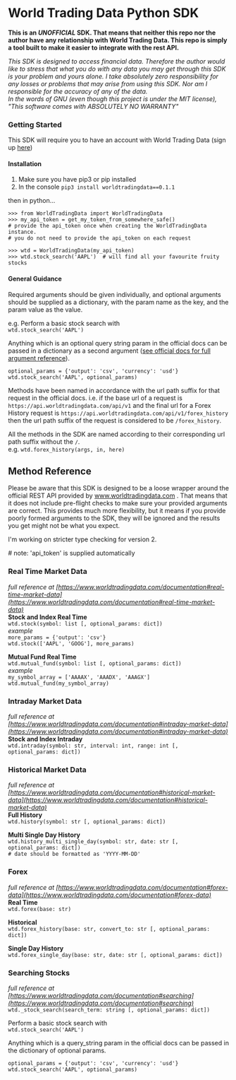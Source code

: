 # World Trading Data Python SDK

**This is an _UNOFFICIAL_ SDK. That means that neither this repo nor the author have any 
relationship with World Trading Data. This repo is simply a tool built to make it easier to 
integrate with the rest API.**

_This SDK is designed to access financial data. Therefore the author would like to stress that 
what you do with any data you may get through this SDK is your problem and yours alone. I take 
absolutely zero responsibility for any losses or problems that may arise from using this SDK.
Nor am I responsible for the accuracy of any of the data._  
_In the words of GNU (even though this project is under the MIT license),  
 "This software comes with ABSOLUTELY NO WARRANTY"_

### Getting Started

This SDK will require you to have an account with World Trading Data (sign up 
[here](https://www.worldtradingdata.com))


#### Installation
1.  Make sure you have pip3 or pip installed
2.  In the console `pip3 install worldtradingdata==0.1.1`


then in python...

`>>> from WorldTradingData import WorldTradingData`  
`>>> my_api_token = get_my_token_from_somewhere_safe()`  
`# provide the api_token once when creating the WorldTradingData instance.`  
`# you do not need to provide the api_token on each request`  
  
`>>> wtd = WorldTradingData(my_api_token)`  
`>>> wtd.stock_search('AAPL')  # will find all your favourite fruity stocks`

#### General Guidance
Required arguments should be given individually, and optional arguments should be 
supplied as a dictionary, with the param name as the key, and the param value as the value.

e.g.
Perform a basic stock search with  
`wtd.stock_search('AAPL')`

Anything which is an optional query string param in the official docs can be passed in a dictionary 
as a second argument 
([see official docs for full argument reference](https://www.worldtradingdata.com/documentation#stocks-and-indexes)).

`optional_params = {'output': 'csv', 'currency': 'usd'}`  
`wtd.stock_search('AAPL', optional_params)`


Methods have been named in accordance with the url path suffix for that request in the official docs. 
i.e. if the base url of a request is
`https://api.worldtradingdata.com/api/v1`
 and the final url for a Forex History request is 
`https://api.worldtradingdata.com/api/v1/forex_history`
then the url path suffix of the request is considered to be `/forex_history`.  

All the methods in the SDK are named according to their corresponding url path suffix without the `/`.  
e.g. `wtd.forex_history(args, in, here)` 



## Method Reference

Please be aware that this SDK is designed to be a loose wrapper around the official REST API 
provided by www.worldtradingdata.com .
That means that it does not include pre-flight checks to make sure your provided arguments are correct. 
This provides much more flexibility, but it means if you provide poorly formed arguments 
to the SDK, they will be ignored and the results you get might not be what you expect.

I'm working on stricter type checking for version 2.

\# note: 'api_token' is supplied automatically

### Real Time Market Data
_full reference at [https://www.worldtradingdata.com/documentation#real-time-market-data](https://www.worldtradingdata.com/documentation#real-time-market-data)_   
**Stock and Index Real Time**  
`wtd.stock(symbol: list [, optional_params: dict])`  
_example_  
`more_params = {'output': 'csv'}`  
`wtd.stock(['AAPL', 'GOOG'], more_params)`

**Mutual Fund Real Time**  
`wtd.mutual_fund(symbol: list [, optional_params: dict])`  
_example_  
`my_symbol_array = ['AAAAX', 'AAADX', 'AAAGX']`  
`wtd.mutual_fund(my_symbol_array)`  

### Intraday Market Data
_full reference at [https://www.worldtradingdata.com/documentation#intraday-market-data](https://www.worldtradingdata.com/documentation#intraday-market-data)_  
**Stock and Index Intraday**  
`wtd.intraday(symbol: str, interval: int, range: int [, optional_params: dict])`  

### Historical Market Data
_full reference at [https://www.worldtradingdata.com/documentation#historical-market-data](https://www.worldtradingdata.com/documentation#historical-market-data)_  
**Full History**  
`wtd.history(symbol: str [, optional_params: dict])`  

**Multi Single Day History**  
`wtd.history_multi_single_day(symbol: str, date: str [, optional_params: dict])`  
`# date should be formatted as 'YYYY-MM-DD'`  

### Forex
_full reference at [https://www.worldtradingdata.com/documentation#forex-data](https://www.worldtradingdata.com/documentation#forex-data)_  
**Real Time**  
`wtd.forex(base: str)`  

**Historical**  
`wtd.forex_history(base: str, convert_to: str [, optional_params: dict])`  

**Single Day History**  
`wtd.forex_single_day(base: str, date: str [, optional_params: dict])`  

### Searching Stocks
_full reference at [https://www.worldtradingdata.com/documentation#searching](https://www.worldtradingdata.com/documentation#searching)_  
`wtd._stock_search(search_term: string [, optional_params: dict])`  

Perform a basic stock search with  
`wtd.stock_search('AAPL')`  

Anything which is a query_string param in the official docs can be passed 
in the dictionary of optional params.  

`optional_params = {'output': 'csv', 'currency': 'usd'}`  
`wtd.stock_search('AAPL', optional_params)`  

